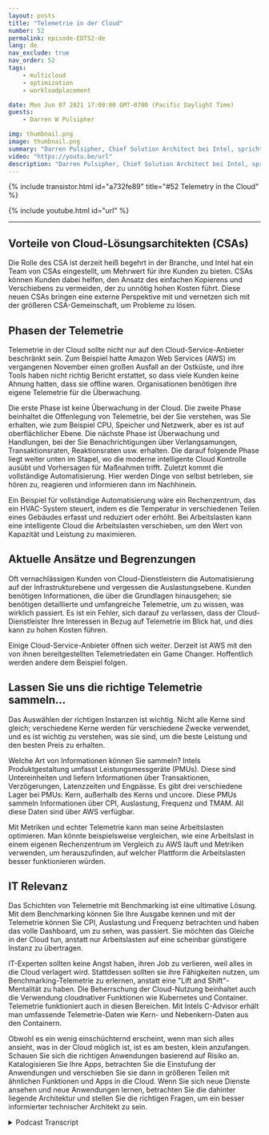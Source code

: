 ```yaml
---
layout: posts
title: "Telemetrie in der Cloud"
number: 52
permalink: episode-EDT52-de
lang: de
nav_exclude: true
nav_order: 52
tags:
    - multicloud
    - optimization
    - workloadplacement

date: Mon Jun 07 2021 17:00:00 GMT-0700 (Pacific Daylight Time)
guests:
    - Darren W Pulsipher

img: thumbnail.png
image: thumbnail.png
summary: "Darren Pulsipher, Chief Solution Architect bei Intel, spricht mit Josh Hilliker, Direktor der Cloud Solution Architects bei Intel, über die Verwendung von Telemetrie in der Cloud, um den Wert und die Effizienz zu maximieren."
video: "https://youtu.be/url"
description: "Darren Pulsipher, Chief Solution Architect bei Intel, spricht mit Josh Hilliker, Direktor der Cloud Solution Architects bei Intel, über die Verwendung von Telemetrie in der Cloud, um den Wert und die Effizienz zu maximieren."
---
```


<div>
{% include transistor.html id="a732fe89" title="#52 Telemetry in the Cloud" %}

{% include youtube.html id="url" %}
</div>

---

## Vorteile von Cloud-Lösungsarchitekten (CSAs)

Die Rolle des CSA ist derzeit heiß begehrt in der Branche, und Intel hat ein Team von CSAs eingestellt, um Mehrwert für ihre Kunden zu bieten. CSAs können Kunden dabei helfen, den Ansatz des einfachen Kopierens und Verschiebens zu vermeiden, der zu unnötig hohen Kosten führt. Diese neuen CSAs bringen eine externe Perspektive mit und vernetzen sich mit der größeren CSA-Gemeinschaft, um Probleme zu lösen.

## Phasen der Telemetrie

Telemetrie in der Cloud sollte nicht nur auf den Cloud-Service-Anbieter beschränkt sein. Zum Beispiel hatte Amazon Web Services (AWS) im vergangenen November einen großen Ausfall an der Ostküste, und ihre Tools haben nicht richtig Bericht erstattet, so dass viele Kunden keine Ahnung hatten, dass sie offline waren. Organisationen benötigen ihre eigene Telemetrie für die Überwachung.

Die erste Phase ist keine Überwachung in der Cloud. Die zweite Phase beinhaltet die Offenlegung von Telemetrie, bei der Sie verstehen, was Sie erhalten, wie zum Beispiel CPU, Speicher und Netzwerk, aber es ist auf oberflächlicher Ebene. Die nächste Phase ist Überwachung und Handlungen, bei der Sie Benachrichtigungen über Verlangsamungen, Transaktionsraten, Reaktionsraten usw. erhalten. Die darauf folgende Phase liegt weiter unten im Stapel, wo die moderne intelligente Cloud Kontrolle ausübt und Vorhersagen für Maßnahmen trifft. Zuletzt kommt die vollständige Automatisierung. Hier werden Dinge von selbst betrieben, sie hören zu, reagieren und informieren dann im Nachhinein.

Ein Beispiel für vollständige Automatisierung wäre ein Rechenzentrum, das ein HVAC-System steuert, indem es die Temperatur in verschiedenen Teilen eines Gebäudes erfasst und reduziert oder erhöht. Bei Arbeitslasten kann eine intelligente Cloud die Arbeitslasten verschieben, um den Wert von Kapazität und Leistung zu maximieren.

## Aktuelle Ansätze und Begrenzungen

Oft vernachlässigen Kunden von Cloud-Dienstleistern die Automatisierung auf der Infrastrukturebene und vergessen die Auslastungsebene. Kunden benötigen Informationen, die über die Grundlagen hinausgehen; sie benötigen detaillierte und umfangreiche Telemetrie, um zu wissen, was wirklich passiert. Es ist ein Fehler, sich darauf zu verlassen, dass der Cloud-Dienstleister Ihre Interessen in Bezug auf Telemetrie im Blick hat, und dies kann zu hohen Kosten führen.

Einige Cloud-Service-Anbieter öffnen sich weiter. Derzeit ist AWS mit den von ihnen bereitgestellten Telemetriedaten ein Game Changer. Hoffentlich werden andere dem Beispiel folgen.

## Lassen Sie uns die richtige Telemetrie sammeln...

Das Auswählen der richtigen Instanzen ist wichtig. Nicht alle Kerne sind gleich; verschiedene Kerne werden für verschiedene Zwecke verwendet, und es ist wichtig zu verstehen, was sie sind, um die beste Leistung und den besten Preis zu erhalten.

Welche Art von Informationen können Sie sammeln? Intels Produktgestaltung umfasst Leistungsmessgeräte (PMUs). Diese sind Untereinheiten und liefern Informationen über Transaktionen, Verzögerungen, Latenzzeiten und Engpässe. Es gibt drei verschiedene Lager bei PMUs: Kern, außerhalb des Kerns und uncore. Diese PMUs sammeln Informationen über CPI, Auslastung, Frequenz und TMAM. All diese Daten sind über AWS verfügbar.

Mit Metriken und echter Telemetrie kann man seine Arbeitslasten optimieren. Man könnte beispielsweise vergleichen, wie eine Arbeitslast in einem eigenen Rechenzentrum im Vergleich zu AWS läuft und Metriken verwenden, um herauszufinden, auf welcher Plattform die Arbeitslasten besser funktionieren würden.

## IT Relevanz

Das Schichten von Telemetrie mit Benchmarking ist eine ultimative Lösung. Mit dem Benchmarking können Sie Ihre Ausgabe kennen und mit der Telemetrie können Sie CPI, Auslastung und Frequenz betrachten und haben das volle Dashboard, um zu sehen, was passiert. Sie möchten das Gleiche in der Cloud tun, anstatt nur Arbeitslasten auf eine scheinbar günstigere Instanz zu übertragen.

IT-Experten sollten keine Angst haben, ihren Job zu verlieren, weil alles in die Cloud verlagert wird. Stattdessen sollten sie ihre Fähigkeiten nutzen, um Benchmarking-Telemetrie zu erlernen, anstatt eine "Lift and Shift"-Mentalität zu haben. Die Beherrschung der Cloud-Nutzung beinhaltet auch die Verwendung cloudnativer Funktionen wie Kubernetes und Container. Telemetrie funktioniert auch in diesen Bereichen. Mit Intels C-Advisor erhält man umfassende Telemetrie-Daten wie Kern- und Nebenkern-Daten aus den Containern.

Obwohl es ein wenig einschüchternd erscheint, wenn man sich alles ansieht, was in der Cloud möglich ist, ist es am besten, klein anzufangen. Schauen Sie sich die richtigen Anwendungen basierend auf Risiko an. Katalogisieren Sie Ihre Apps, betrachten Sie die Einstufung der Anwendungen und verschieben Sie sie dann in größeren Teilen mit ähnlichen Funktionen und Apps in die Cloud. Wenn Sie sich neue Dienste ansehen und neue Anwendungen lernen, betrachten Sie die dahinter liegende Architektur und stellen Sie die richtigen Fragen, um ein besser informierter technischer Architekt zu sein.



<details>
<summary> Podcast Transcript </summary>

<p></p>

</details>
